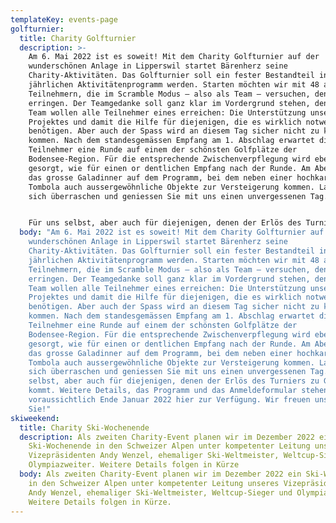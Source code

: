```yaml
---
templateKey: events-page
golfturnier:
  title: Charity Golfturnier
  description: >-
    Am 6. Mai 2022 ist es soweit! Mit dem Charity Golfturnier auf der
    wunderschönen Anlage in Lipperswil startet Bärenherz seine
    Charity-Aktivitäten. Das Golfturnier soll ein fester Bestandteil in unserem
    jährlichen Aktivitätenprogramm werden. Starten möchten wir mit 48 aktiven
    Teilnehmern, die im Scramble Modus – also als Team – versuchen, den Sieg zu
    erringen. Der Teamgedanke soll ganz klar im Vordergrund stehen, denn als
    Team wollen alle Teilnehmer eines erreichen: Die Unterstützung unseres
    Projektes und damit die Hilfe für diejenigen, die es wirklich notwendig
    benötigen. Aber auch der Spass wird an diesem Tag sicher nicht zu kurz
    kommen. Nach dem standesgemässen Empfang am 1. Abschlag erwartet die
    Teilnehmer eine Runde auf einem der schönsten Golfplätze der
    Bodensee-Region. Für die entsprechende Zwischenverpflegung wird ebenso
    gesorgt, wie für einen or dentlichen Empfang nach der Runde. Am Abend steht
    das grosse Galadinner auf dem Programm, bei dem neben einer hochkarätigen
    Tombola auch aussergewöhnliche Objekte zur Versteigerung kommen. Lassen Sie
    sich überraschen und geniessen Sie mit uns einen unvergessenen Tag. 


    Für uns selbst, aber auch für diejenigen, denen der Erlös des Turniers zu Gute kommt. Weitere Details, das Programm und das Anmeldeformular stehen voraussichtlich Ende Januar 2022 hier zur Verfügung. Wir freuen uns auf Sie!
  body: "Am 6. Mai 2022 ist es soweit! Mit dem Charity Golfturnier auf der
    wunderschönen Anlage in Lipperswil startet Bärenherz seine
    Charity-Aktivitäten. Das Golfturnier soll ein fester Bestandteil in unserem
    jährlichen Aktivitätenprogramm werden. Starten möchten wir mit 48 aktiven
    Teilnehmern, die im Scramble Modus – also als Team – versuchen, den Sieg zu
    erringen. Der Teamgedanke soll ganz klar im Vordergrund stehen, denn als
    Team wollen alle Teilnehmer eines erreichen: Die Unterstützung unseres
    Projektes und damit die Hilfe für diejenigen, die es wirklich notwendig
    benötigen. Aber auch der Spass wird an diesem Tag sicher nicht zu kurz
    kommen. Nach dem standesgemässen Empfang am 1. Abschlag erwartet die
    Teilnehmer eine Runde auf einem der schönsten Golfplätze der
    Bodensee-Region. Für die entsprechende Zwischenverpflegung wird ebenso
    gesorgt, wie für einen or dentlichen Empfang nach der Runde. Am Abend steht
    das grosse Galadinner auf dem Programm, bei dem neben einer hochkarätigen
    Tombola auch aussergewöhnliche Objekte zur Versteigerung kommen. Lassen Sie
    sich überraschen und geniessen Sie mit uns einen unvergessenen Tag. Für uns
    selbst, aber auch für diejenigen, denen der Erlös des Turniers zu Gute
    kommt. Weitere Details, das Programm und das Anmeldeformular stehen
    voraussichtlich Ende Januar 2022 hier zur Verfügung. Wir freuen uns auf
    Sie!"
skiweekend:
  title: Charity Ski-Wochenende
  description: Als zweiten Charity-Event planen wir im Dezember 2022 ein
    Ski-Wochenende in den Schweizer Alpen unter kompetenter Leitung unseres
    Vizepräsidenten Andy Wenzel, ehemaliger Ski-Weltmeister, Weltcup-Sieger und
    Olympiazweiter. Weitere Details folgen in Kürze
  body: Als zweiten Charity-Event planen wir im Dezember 2022 ein Ski-Wochenende
    in den Schweizer Alpen unter kompetenter Leitung unseres Vizepräsidenten
    Andy Wenzel, ehemaliger Ski-Weltmeister, Weltcup-Sieger und Olympiazweiter.
    Weitere Details folgen in Kürze.
---
```

